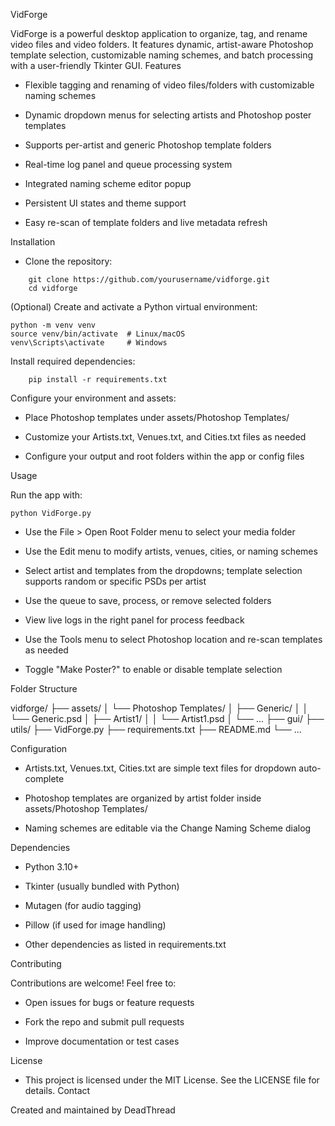 VidForge

VidForge is a powerful desktop application to organize, tag, and rename video files and video folders. It features dynamic, artist-aware Photoshop template selection, customizable naming schemes, and batch processing with a user-friendly Tkinter GUI.
Features

- Flexible tagging and renaming of video files/folders with customizable naming schemes

- Dynamic dropdown menus for selecting artists and Photoshop poster templates

- Supports per-artist and generic Photoshop template folders

- Real-time log panel and queue processing system

- Integrated naming scheme editor popup

- Persistent UI states and theme support

- Easy re-scan of template folders and live metadata refresh

Installation

- Clone the repository:
```
    git clone https://github.com/yourusername/vidforge.git
    cd vidforge
```
(Optional) Create and activate a Python virtual environment:
```
python -m venv venv
source venv/bin/activate  # Linux/macOS
venv\Scripts\activate     # Windows
```
Install required dependencies:
```
    pip install -r requirements.txt
```
Configure your environment and assets:

- Place Photoshop templates under assets/Photoshop Templates/
  
- Customize your Artists.txt, Venues.txt, and Cities.txt files as needed
  
- Configure your output and root folders within the app or config files

Usage

Run the app with:
```
python VidForge.py
```
- Use the File > Open Root Folder menu to select your media folder

- Use the Edit menu to modify artists, venues, cities, or naming schemes

- Select artist and templates from the dropdowns; template selection supports random or specific PSDs per artist

- Use the queue to save, process, or remove selected folders

-  View live logs in the right panel for process feedback

- Use the Tools menu to select Photoshop location and re-scan templates as needed

- Toggle "Make Poster?" to enable or disable template selection

Folder Structure

vidforge/
├── assets/
│   └── Photoshop Templates/
│       ├── Generic/
│       │   └── Generic.psd
│       ├── Artist1/
│       │   └── Artist1.psd
│       └── ...
├── gui/
├── utils/
├── VidForge.py
├── requirements.txt
├── README.md
└── ...

Configuration

- Artists.txt, Venues.txt, Cities.txt are simple text files for dropdown auto-complete

- Photoshop templates are organized by artist folder inside assets/Photoshop Templates/

- Naming schemes are editable via the Change Naming Scheme dialog

Dependencies

- Python 3.10+

- Tkinter (usually bundled with Python)

- Mutagen (for audio tagging)

- Pillow (if used for image handling)

- Other dependencies as listed in requirements.txt

Contributing

Contributions are welcome! Feel free to:

- Open issues for bugs or feature requests

- Fork the repo and submit pull requests

- Improve documentation or test cases

License

- This project is licensed under the MIT License. See the LICENSE file for details.
Contact

Created and maintained by DeadThread
